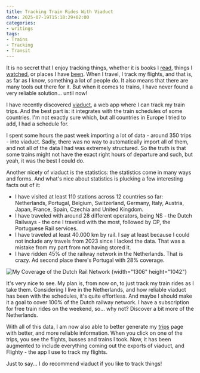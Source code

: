 ```yaml
---
title: Tracking Train Rides With Viaduct
date: 2025-07-19T15:18:29+02:00
categories:
- writings
tags:
- Trains
- Tracking
- Transit
---
```


It is no secret that I enjoy tracking things, whether it is books I [read](/readings/), things I [watched](/watches/), or places I have [been](/trips/). When I travel, I track my flights, and that is, as far as I know, something a lot of people do. It also means that there are many tools out there for it. But when it comes to trains, I have never found a very reliable solution... until now!

<!--more-->

I have recently discovered [viaduct](https://viaduct.world), a web app where I can track my train trips. And the best part is: it integrates with the train schedules of some countries. I'm not exactly sure which, but all countries in Europe I tried to add, I had a schedule for.

I spent some hours the past week importing a lot of data - around 350 trips - into viaduct. Sadly, there was no way to automatically import all of them, and not all of the data I had was extremely structured. So the truth is that some trains might not have the exact right hours of departure and such, but yeah, it was the best I could do.

Another nicety of viaduct is the statistics: the statistics come in many ways and forms. And what's nice about statistics is plucking a few interesting facts out of it:

- I have visited at least 110 stations across 12 countries so far: Netherlands, Portugal, Belgium, Switzerland, Germany, Italy, Austria, Japan, France, Spain, Czechia and United Kingdom.
- I have traveled with around 28 different operators, being NS - the Dutch Railways - the one I traveled with the most, followed by CP, the Portuguese Rail services.
- I have traveled at least 40.000 km by rail. I say at least because I could not include any travels from 2023 since I lacked the data. That was a mistake from my part from not having stored it.
- I have ridden 45% of the railway network in the Netherlands. That is crazy. Ad second place there's Portugal with 28% coverage.

![My Coverage of the Dutch Rail Network](image:2025-07-19-netherlands-rail-coverage)
{width="1306" height="1042"}

It's very nice to see. My plan is, from now on, to just track my train rides as I take them. Considering I live in the Netherlands, and how reliable viaduct has been with the schedules, it's quite effortless. And maybe I should make it a goal to cover 100% of the Dutch railway network. I have a subscription for free train rides on the weekend, so... why not? Discover a bit more of the Netherlands.

With all of this data, I am now also able to better generate my [trips](/trips/) page with better, and more reliable information. When you click on one of the trips, you see the flights, busses and trains I took. Now, it has been augmented to include everything coming out the exports of viaduct, and Flighty - the app I use to track my flights.

Just to say... I do recommend viaduct if you like to track things!
